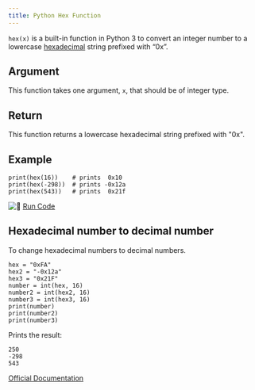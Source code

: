 ```yaml
---
title: Python Hex Function
---
```

`hex(x)` is a built-in function in Python 3 to convert an integer number to a lowercase <a href='https://www.mathsisfun.com/hexadecimals.html' target='_blank' rel='nofollow'>hexadecimal</a> string prefixed with “0x”.

## Argument

This function takes one argument, `x`, that should be of integer type.

## Return

This function returns a lowercase hexadecimal string prefixed with "0x".

## Example

    print(hex(16))    # prints  0x10
    print(hex(-298))  # prints -0x12a
    print(hex(543))   # prints  0x21f

![:rocket:](//forum.freecodecamp.com/images/emoji/emoji_one/rocket.png?v=2 ":rocket:") <a href='https://repl.it/CV0S' target='_blank' rel='nofollow'>Run Code</a>

## Hexadecimal number to decimal number

To change hexadecimal numbers to decimal numbers.

```
hex = "0xFA"
hex2 = "-0x12a"
hex3 = "0x21F"
number = int(hex, 16)
number2 = int(hex2, 16)
number3 = int(hex3, 16)
print(number)
print(number2)
print(number3)
```
Prints the result:
```
250
-298
543
```
<a href='https://docs.python.org/3/library/functions.html#hex' target='_blank' rel='nofollow'>Official Documentation</a>
